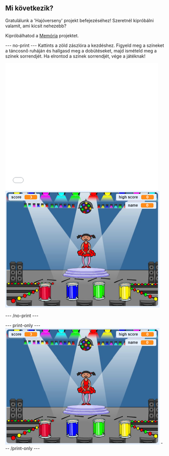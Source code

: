 ## Mi következik?

Gratulálunk a 'Hajóverseny' projekt befejezéséhez! Szeretnél kipróbálni valamit, ami kicsit nehezebb?

Kipróbálhatod a [Memória](https://projects.raspberrypi.org/en/projects/memory?utm_source=pathway&utm_medium=whatnext&utm_campaign=projects) projektet.

\--- no-print \--- Kattints a zöld zászlóra a kezdéshez. Figyeld meg a színeket a táncosnő ruháján és hallgasd meg a dobütéseket, majd ismételd meg a színek sorrendjét. Ha elrontod a színek sorrendjét, vége a játéknak!

<div class="scratch-preview">
  <iframe allowtransparency="true" width="485" height="402" src="//scratch.mit.edu/projects/embed/284452634/?autostart=false" frameborder="0" allowfullscreen scrolling="no" mark="crwd-mark"></iframe> <img src="images/memory-screenshot.png" />
</div>

\--- /no-print \---

\--- print-only \--- ![screenshot of finished game](images/memory-screenshot.png) \--- /print-only \---